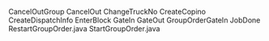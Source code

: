
CancelOutGroup
CancelOut
ChangeTruckNo
CreateCopino
CreateDispatchInfo
EnterBlock
GateIn
GateOut
GroupOrderGateIn
JobDone
RestartGroupOrder.java
StartGroupOrder.java